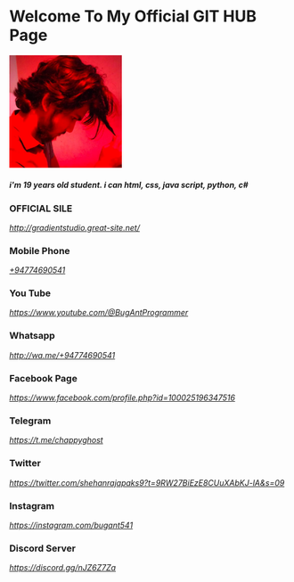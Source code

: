 <h1>Welcome To My Official GIT HUB Page</h1>

<img src="317637292_682952430162423_3462328783437838379_n.jpg" width="40%"/>

<h5>i'm 19 years old student. i can html, css, java script, python, c#</h5>

<h3>OFFICIAL SILE</h3>
<i><a href="http://gradientstudio.great-site.net/">http://gradientstudio.great-site.net/</a> </i>

<h3>Mobile Phone</h3>
<i><a href="tel:+94774690541" >+94774690541</a> </i>

<h3>You Tube</h3>
<i><a href="https://www.youtube.com/@BugAntProgrammer">https://www.youtube.com/@BugAntProgrammer</a> </i>

<h3>Whatsapp</h3>
<i><a href="http://wa.me/+94774690541?text=GITHUB+:+">http://wa.me/+94774690541</a> </i>

<h3>Facebook Page</h3>
<i><a href="https://www.facebook.com/profile.php?id=100025196347516">https://www.facebook.com/profile.php?id=100025196347516</a> </i>

<h3>Telegram</h3>
<i><a href="https://t.me/chappyghost">https://t.me/chappyghost</a> </i>

<h3>Twitter</h3>
<i><a href="https://twitter.com/shehanrajapaks9?t=9RW27BiEzE8CUuXAbKJ-lA&s=09">https://twitter.com/shehanrajapaks9?t=9RW27BiEzE8CUuXAbKJ-lA&s=09</a> </i>

<h3>Instagram</h3>
<i><a href="https://instagram.com/bugant541">https://instagram.com/bugant541</a> </i>

<h3>Discord Server</h3>
<i><a href="https://discord.gg/nJZ6Z7Za">https://discord.gg/nJZ6Z7Za</a> </i>



